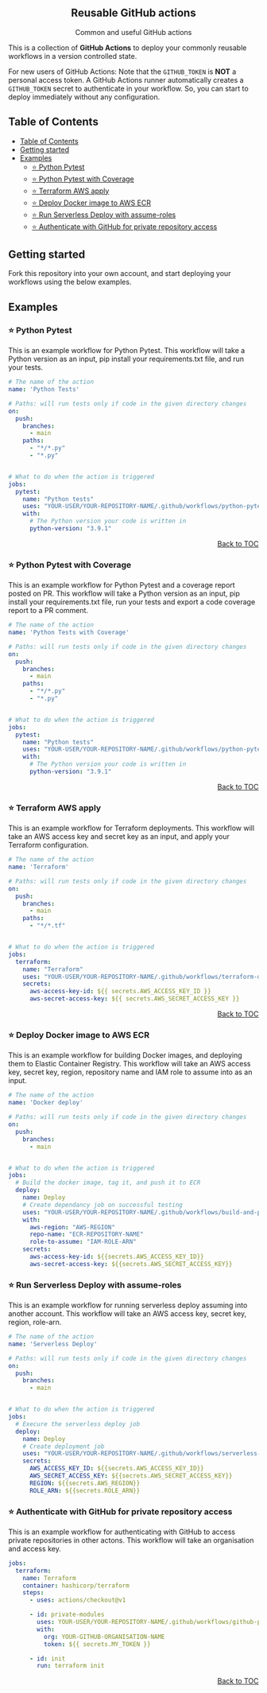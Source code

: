 <h2 align="center">
Reusable GitHub actions
</h2>

<div align="center">
  Common and useful GitHub actions
</div>

This is a collection of **GitHub Actions** to deploy your commonly reusable workflows in a version controlled state.

For new users of GitHub Actions:
Note that the `GITHUB_TOKEN` is **NOT** a personal access token.
A GitHub Actions runner automatically creates a `GITHUB_TOKEN` secret to authenticate in your workflow.
So, you can start to deploy immediately without any configuration.

## Table of Contents

<!-- START doctoc generated TOC please keep comment here to allow auto update -->
<!-- DON'T EDIT THIS SECTION, INSTEAD RE-RUN doctoc TO UPDATE -->

- [Table of Contents](#table-of-contents)
- [Getting started](#getting-started)
- [Examples](#examples)
  - [⭐️ Python Pytest](#️-python-pytest)
  - [⭐️ Python Pytest with Coverage](#️-python-pytest-with-coverage)
  - [⭐️ Terraform AWS apply](#️-terraform-aws-apply)
  - [⭐️ Deploy Docker image to AWS ECR](#️-deploy-docker-image-to-aws-ecr)
  - [⭐️ Run Serverless Deploy with assume-roles](#️-run-serverless-deploy-with-assume-roles)
  - [⭐️ Authenticate with GitHub for private repository access](#️-authenticate-with-github-for-private-repository-access)

<!-- END doctoc generated TOC please keep comment here to allow auto update -->

## Getting started

Fork this repository into your own account, and start deploying your workflows using the below examples.

## Examples

### ⭐️ Python Pytest

This is an example workflow for Python Pytest.
This workflow will take a Python version as an input, pip install your requirements.txt file, and run your tests.

```yaml
# The name of the action
name: 'Python Tests'

# Paths: will run tests only if code in the given directory changes
on:
  push:
    branches:
      - main
    paths:
      - "*/*.py"
      - "*.py"


# What to do when the action is triggered
jobs:
  pytest:
    name: "Python tests"
    uses: "YOUR-USER/YOUR-REPOSITORY-NAME/.github/workflows/python-pytest.yml@main"
    with:
      # The Python version your code is written in
      python-version: "3.9.1"
```

<div align="right">
<a href="#table-of-contents">Back to TOC</a>
</div>

### ⭐️ Python Pytest with Coverage

This is an example workflow for Python Pytest and a coverage report posted on PR.
This workflow will take a Python version as an input, pip install your requirements.txt file, run your tests and export
a code coverage report to a PR comment.

```yaml
# The name of the action
name: 'Python Tests with Coverage'

# Paths: will run tests only if code in the given directory changes
on:
  push:
    branches:
      - main
    paths:
      - "*/*.py"
      - "*.py"


# What to do when the action is triggered
jobs:
  pytest:
    name: "Python tests"
    uses: "YOUR-USER/YOUR-REPOSITORY-NAME/.github/workflows/python-pytest-with-coverage.yml@main"
    with:
      # The Python version your code is written in
      python-version: "3.9.1"
```

<div align="right">
<a href="#table-of-contents">Back to TOC</a>
</div>

### ⭐️ Terraform AWS apply

This is an example workflow for Terraform deployments.
This workflow will take an AWS access key and secret key as an input, and apply your Terraform configuration.

```yaml
# The name of the action
name: 'Terraform'

# Paths: will run tests only if code in the given directory changes
on:
  push:
    branches:
      - main
    paths:
      - "*/*.tf"


# What to do when the action is triggered
jobs:
  terraform:
    name: "Terraform"
    uses: "YOUR-USER/YOUR-REPOSITORY-NAME/.github/workflows/terraform-deploy.yml@main"
    secrets:
      aws-access-key-id: ${{ secrets.AWS_ACCESS_KEY_ID }}
      aws-secret-access-key: ${{ secrets.AWS_SECRET_ACCESS_KEY }}
```

<div align="right">
<a href="#table-of-contents">Back to TOC</a>
</div>

### ⭐️ Deploy Docker image to AWS ECR

This is an example workflow for building Docker images, and deploying them to Elastic Container Registry.
This workflow will take an AWS access key, secret key, region, repository name and IAM role to assume into as an input.

```yaml
# The name of the action
name: 'Docker deploy'

# Paths: will run tests only if code in the given directory changes
on:
  push:
    branches:
      - main


# What to do when the action is triggered
jobs:
  # Build the docker image, tag it, and push it to ECR
  deploy:
    name: Deploy
    # Create dependancy job on successful testing
    uses: "YOUR-USER/YOUR-REPOSITORY-NAME/.github/workflows/build-and-push-docker-ecr.yml@main"
    with:
      aws-region: "AWS-REGION"
      repo-name: "ECR-REPOSITORY-NAME"
      role-to-assume: "IAM-ROLE-ARN"
    secrets:
      aws-access-key-id: ${{secrets.AWS_ACCESS_KEY_ID}}
      aws-secret-access-key: ${{secrets.AWS_SECRET_ACCESS_KEY}}
```

### ⭐️ Run Serverless Deploy with assume-roles

This is an example workflow for running serverless deploy assuming into another account.
This workflow will take an AWS access key, secret key, region, role-arn.

```yaml
# The name of the action
name: 'Serverless Deploy'

# Paths: will run tests only if code in the given directory changes
on:
  push:
    branches:
      - main


# What to do when the action is triggered
jobs:
  # Execure the serverless deploy job
  deploy:
    name: Deploy
    # Create deployment job
    uses: "YOUR-USER/YOUR-REPOSITORY-NAME/.github/workflows/serverless-deploy.yml@main"
    secrets:
      AWS_ACCESS_KEY_ID: ${{secrets.AWS_ACCESS_KEY_ID}}
      AWS_SECRET_ACCESS_KEY: ${{secrets.AWS_SECRET_ACCESS_KEY}}
      REGION: ${{secrets.AWS_REGION}}
      ROLE_ARN: ${{secrets.ROLE_ARN}}
```
### ⭐️ Authenticate with GitHub for private repository access

This is an example workflow for authenticating with GitHub to access private repositories in other actons.
This workflow will take an organisation and access key.

```yaml
jobs:
  terraform:
    name: Terraform
    container: hashicorp/terraform
    steps:
      - uses: actions/checkout@v1

      - id: private-modules
        uses: YOUR-USER/YOUR-REPOSITORY-NAME/.github/workflows/github-private-authentication.yml@main
        with:
          org: YOUR-GITHUB-ORGANISATION-NAME
          token: ${{ secrets.MY_TOKEN }}

      - id: init
        run: terraform init
```

<div align="right">
<a href="#table-of-contents">Back to TOC</a>
</div>
